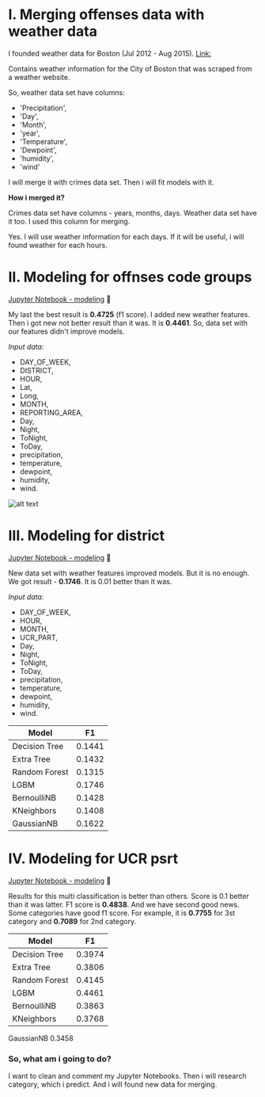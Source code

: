 
# I. Merging offenses data with weather data


I founded weather data for Boston (Jul 2012 - Aug 2015). [Link:](https://www.kaggle.com/naveenpandianv/weather-data-boston-jul-2012-aug-2015)

Contains weather information for the City of Boston that was scraped from a weather website. 

So, weather data set have columns:
- 'Precipitation',
- 'Day',
- 'Month',
- 'year', 
- 'Temperature',
- 'Dewpoint',
- 'humidity', 
- 'wind'

I will merge it with crimes data set. Then i will fit models with it. 

**How i merged it?**

Crimes data set have columns - years, months, days. Weather data set have it too. I used this column for merging.

Yes. I will use weather information for each days. If it will be useful, i will found weather for each hours.

# II. Modeling for offnses code groups

[Jupyter Notebook - modeling](https://github.com/OleksandrKosovan/predicting-boston-offense/blob/master/4-merge-modeling-with-weather/2-w-modeling-offense-code-group.ipynb) :link:

My last the best result is **0.4725** (f1 score). I added new weather features. Then i got new not better result than it was. It is **0.4461**. So, data set with our features didn't improve models.

*Input data:*
- DAY_OF_WEEK, 
- DISTRICT, 
- HOUR, 
- Lat, 
- Long, 
- MONTH, 
- REPORTING_AREA, 
- Day, 
- Night, 
- ToNight, 
- ToDay, 
- precipitation, 
- temperature, 
- dewpoint, 
- humidity, 
- wind.

![alt text](https://image.ibb.co/cPgUBz/offen.png)

# III. Modeling for district

[Jupyter Notebook - modeling](https://github.com/OleksandrKosovan/predicting-boston-offense/blob/master/4-merge-modeling-with-weather/3-w-modeling-district.ipynb) :link:
 
New data set with weather features improved models. But it is no enough. We got result - **0.1746**. It is 0.01 better than it was. 

*Input data:* 
- DAY_OF_WEEK, 
- HOUR, 
- MONTH, 
- UCR_PART, 
- Day, 
- Night, 
- ToNight, 
- ToDay, 
- precipitation, 
- temperature, 
- dewpoint, 
- humidity, 
- wind.

Model |	F1
------|--------------
Decision Tree | 0.1441
Extra Tree | 0.1432
Random Forest | 0.1315
LGBM | 0.1746
BernoulliNB | 0.1428
KNeighbors | 0.1408
GaussianNB | 0.1622

# IV. Modeling for UCR psrt

[Jupyter Notebook - modeling](https://github.com/OleksandrKosovan/predicting-boston-offense/blob/master/4-merge-modeling-with-weather/4-w-modeling-ucr-part.ipynb) :link:

Results for this multi classification is better than others. Score is 0.1 better than it was latter. F1 score is **0.4838**.
And we have second good news. Some categories have good f1 score. For example, it is **0.7755** for 3st category and **0.7089** for 2nd category.

Model |	F1
------|---------------
Decision Tree | 0.3974
Extra Tree | 0.3806
Random Forest | 0.4145
LGBM | 0.4461
BernoulliNB | 0.3863
KNeighbors | 0.3768
GaussianNB	0.3458


### So, what am i going to do?

I want to clean and comment my Jupyter Notebooks. Then i will research category, which i predict. And i will found new data for merging. 
